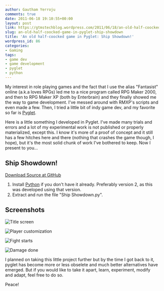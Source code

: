 ```yaml
---
author: Gautham Yerroju
comments: true
date: 2011-06-18 19:10:55+00:00
layout: post
link: https://gtmstechblog.wordpress.com/2011/06/18/an-old-half-coocked-game-in-pyglet-ship-showdown/
slug: an-old-half-coocked-game-in-pyglet-ship-showdown
title: 'An old half-coocked game in Pyglet: Ship Showdown!'
wordpress_id: 86
categories:
- Gaming
tags:
- game dev
- game development
- pyglet
- python
---
```


My interest in role playing games and the fact that I use the alias "Fantasist" online (a.k.a loves RPGs) led me to a nice program called RPG Maker 2000, and then to RPG Maker XP (both by Enterbrain) and they finally showed me the way to game development. I've messed around with RMXP's scripts and even made a few. Then, I tried a little bit of indy game dev, and my favorite so far is [Pyglet](http://www.pyglet.org/ "Pyglet").

Here is a little something I developed in Pyglet. I've made many trials and errors and a lot of my experimental work is not published or properly materialized, except this. I know it's more of a proof of concept and it still has a few hitches here and there (nothing that crashes the game though, I hope), but it's the most solid chunk of work I've bothered to keep. Now I present to you...

## Ship Showdown!

[Download Source at GitHub](https://github.com/GauthamYerroju/ship-showdown-pyglet "Download the source code")

1. Install [Python](https://www.python.org/downloads/) if you don't have it already. Preferably version 2, as this was developed using that version.
2. Extract and run the file "Ship Showdown.py".

## Screenshots

![Title screen](_images/2011-06-18-a-game-in-pyglet-ship-showdown/)

![Player customization](_images/2011-06-18-a-game-in-pyglet-ship-showdown/player-customization.jpg)

![Fight starts](_images/2011-06-18-a-game-in-pyglet-ship-showdown/fight-starts.jpg)

![Damage done](_images/2011-06-18-a-game-in-pyglet-ship-showdown/damage-done.jpg)

I planned on taking this little project further but by the time I got back to it, pyglet has become more or less obselete and much better alternatives have emerged. But if you would like to take it apart, learn, experiment, modify and adapt, feel free to do so.

Peace!
